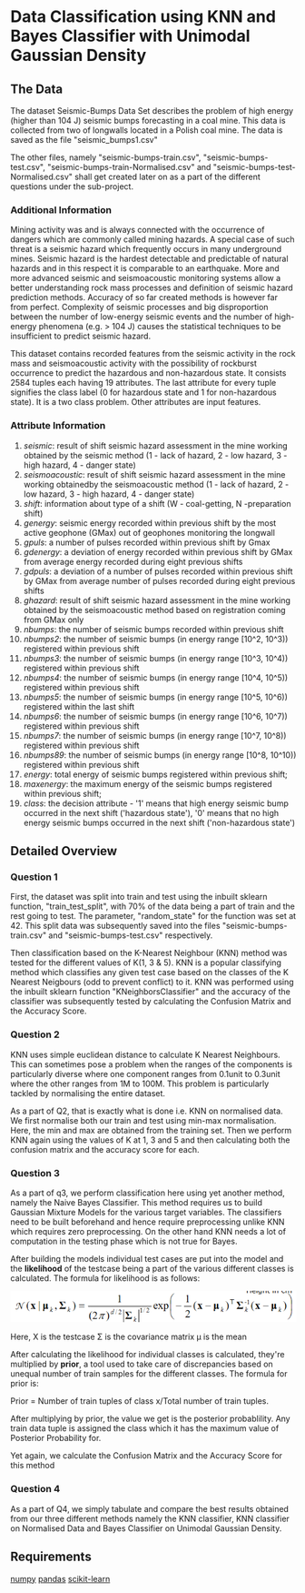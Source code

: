 # Data Classification using KNN and Bayes Classifier with Unimodal Gaussian Density


## The Data

The dataset Seismic-Bumps Data Set describes the problem of high energy (higher than 104 J) seismic bumps forecasting in a
coal mine. This data is collected from two of longwalls located in a Polish coal mine. The data is saved as the file
"seismic_bumps1.csv"

The other files, namely "seismic-bumps-train.csv", "seismic-bumps-test.csv", "seismic-bumps-train-Normalised.csv" and
"seismic-bumps-test-Normalised.csv" shall get created later on as a part of the different questions under the sub-project.

### Additional Information
Mining activity was and is always connected with the occurrence of dangers which are commonly called mining hazards. A
special case of such threat is a seismic hazard which frequently occurs in many underground mines. Seismic hazard is the 
hardest detectable and predictable of natural hazards and in this respect it is comparable to an earthquake. More and more 
advanced seismic and seismoacoustic monitoring systems allow a better understanding rock mass processes and definition of 
seismic hazard prediction methods. Accuracy of so far created methods is however far from perfect. Complexity of seismic 
processes and big disproportion between the number of low-energy seismic events and the number of high-energy phenomena 
(e.g. > 104 J) causes the statistical techniques to be insufficient to predict seismic hazard. 

This dataset contains recorded features from the seismic activity in the rock mass and seismoacoustic activity with the 
possibility of rockburst occurrence to predict the hazardous and non-hazardous state. It consists 2584 tuples each having 19
attributes. The last attribute for every tuple signifies the class label (0 for hazardous state and 1 for non-hazardous state). 
It is a two class problem. Other attributes are input features.

### Attribute Information
1. *seismic*:        result of shift seismic hazard assessment in the mine working obtained by the seismic method 
    (1 - lack of hazard, 2 - low hazard, 3 - high hazard, 4 - danger state)
2. *seismoacoustic*: result of shift seismic hazard assessment in the mine working obtainedby the seismoacoustic method 
    (1 - lack of hazard, 2 - low hazard, 3 - high hazard, 4 - danger state)
3. *shift*:          information about type of a shift (W - coal-getting, N -preparation shift)
4. *genergy*:        seismic energy recorded within previous shift by the most active geophone (GMax) out of geophones 
    monitoring the longwall
5. *gpuls*:          a number of pulses recorded within previous shift by Gmax
6. *gdenergy*:       a deviation of energy recorded within previous shift by GMax from average energy recorded during eight 
    previous shifts
7. *gdpuls*:         a deviation of a number of pulses recorded within previous shift by GMax from average number of pulses 
    recorded during eight previous shifts
8. *ghazard*:        result of shift seismic hazard assessment in the mine working obtained by the seismoacoustic method based 
    on registration coming from GMax only
9. *nbumps*:         the number of seismic bumps recorded within previous shift
10. *nbumps2*:       the number of seismic bumps (in energy range [10^2, 10^3)) registered within previous shift
11. *nbumps3*:       the number of seismic bumps (in energy range [10^3, 10^4)) registered within previous shift
12. *nbumps4*:       the number of seismic bumps (in energy range [10^4, 10^5)) registered within previous shift
13. *nbumps5*:       the number of seismic bumps (in energy range [10^5, 10^6)) registered within the last shift
14. *nbumps6*:       the number of seismic bumps (in energy range [10^6, 10^7)) registered within previous shift
15. *nbumps7*:       the number of seismic bumps (in energy range [10^7, 10^8)) registered within previous shift
16. *nbumps89*:      the number of seismic bumps (in energy range [10^8, 10^10)) registered within previous shift
17. *energy*:        total energy of seismic bumps registered within previous shift;
18. *maxenergy*:     the maximum energy of the seismic bumps registered within previous shift;
19. *class*:         the decision attribute - '1' means that high energy seismic bump occurred in the next shift ('hazardous state'),
    '0' means that no high energy seismic bumps occurred in the next shift ('non-hazardous state')


## Detailed Overview

### Question 1
First, the dataset was split into train and test using the inbuilt sklearn function, "train_test_split", with 70% of the data being
a part of train and the rest going to test. The parameter, "random_state" for the function was set at 42. This split data was 
subsequently saved into the files "seismic-bumps-train.csv" and "seismic-bumps-test.csv" respectively.

Then classification based on the K-Nearest Neighbour (KNN) method was tested for the different values of K(1, 3 & 5). KNN is a 
popular classifying method which classifies any given test case based on the classes of the K Nearest Neigbours (odd to prevent 
conflict) to it.
KNN was performed using the inbuilt sklearn function "KNeighborsClassifier" and the accuracy of the classifier was subsequently 
tested by calculating the Confusion Matrix and the Accuracy Score.

### Question 2
KNN uses simple euclidean distance to calculate K Nearest Neighbours. This can sometimes pose a problem when the ranges of the 
components is particularly diverse where one component ranges from 0.1unit to 0.3unit where the other ranges from 1M to 100M.
This problem is particularly tackled by normalising the entire dataset.

As a part of Q2, that is exactly what is done i.e. KNN on normalised data. We first normalise both our train and test using
min-max normalisation. Here, the min and max are obtained from the training set. Then we perform KNN again using the values of K at
1, 3 and 5 and then calculating both the confusion matrix and the accuracy score for each.

### Question 3
As a part of q3, we perform classification here using yet another method, namely the Naive Bayes Classifier. This method requires
us to build Gaussian Mixture Models for the various target variables. The classifiers need to be built beforehand and hence 
require preprocessing unlike KNN which requires zero preprocessing. On the other hand KNN needs a lot of computation in the testing
phase which is not true for Bayes.

After building the models individual test cases are put into the model and the **likelihood** of the testcase being a part of the 
various different classes is calculated. The formula for likelihood is as follows:

![Likelihood Formula](./Likelihood.png?raw=true)

Here, X is the testcase
      Σ is the covariance matrix
      μ is the mean

After calculating the likelihood for individual classes is calculated, they're multiplied by **prior**, a tool used to take care of
discrepancies based on unequal number of train samples for the different classes. The formula for prior is:

Prior = Number of train tuples of class x/Total number of train tuples.

After multiplying by prior, the value we get is the posterior probablility. Any train data tuple is assigned the class which it has 
the maximum value of Posterior Probability for.

Yet again, we calculate the Confusion Matrix and the Accuracy Score for this method

### Question 4
As a part of Q4, we simply tabulate and compare the best results obtained from our three different methods namely the KNN classifier,
KNN classifier on Normalised Data and Bayes Classifier on Unimodal Gaussian Density.


## Requirements

[numpy](https://numpy.org/)
[pandas](https://pandas.pydata.org/)
[scikit-learn](https://scikit-learn.org/)
